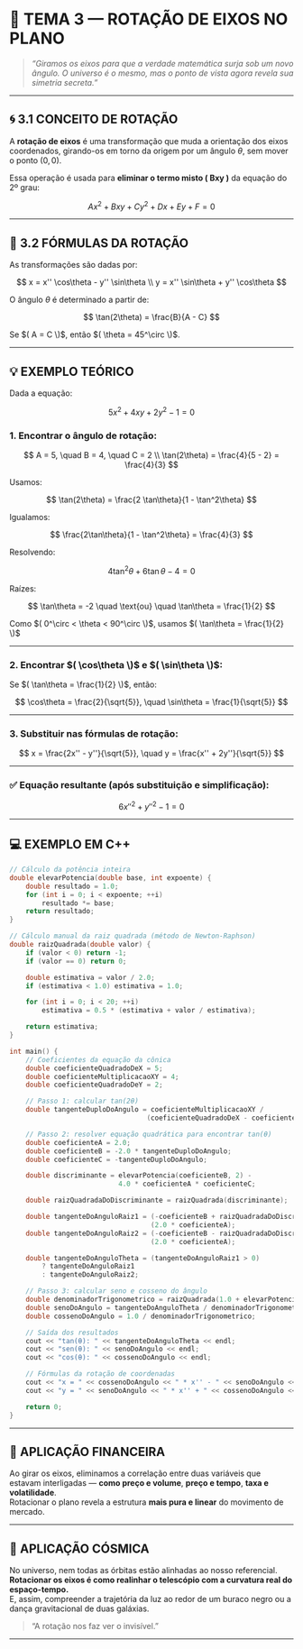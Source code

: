 
# 🌌 TEMA 3 — ROTAÇÃO DE EIXOS NO PLANO

> _“Giramos os eixos para que a verdade matemática surja sob um novo ângulo. O universo é o mesmo, mas o ponto de vista agora revela sua simetria secreta.”_

---

## 🌀 3.1 CONCEITO DE ROTAÇÃO

A **rotação de eixos** é uma transformação que muda a orientação dos eixos coordenados, girando-os em torno da origem por um ângulo $\theta$, sem mover o ponto $(0, 0)$.

Essa operação é usada para **eliminar o termo misto \( Bxy \)** da equação do 2º grau:

$$
Ax^2 + Bxy + Cy^2 + Dx + Ey + F = 0
$$

---

## 🔁 3.2 FÓRMULAS DA ROTAÇÃO

As transformações são dadas por:

$$
x = x'' \cos\theta - y'' \sin\theta \\
y = x'' \sin\theta + y'' \cos\theta
$$

O ângulo $\theta$ é determinado a partir de:

$$
\tan(2\theta) = \frac{B}{A - C}
$$

Se $( A = C \)$, então $( \theta = 45^\circ \)$.

---

## 💡 EXEMPLO TEÓRICO

Dada a equação:

$$
5x^2 + 4xy + 2y^2 - 1 = 0
$$

### 1. Encontrar o ângulo de rotação:

$$
A = 5, \quad B = 4, \quad C = 2 \\
\tan(2\theta) = \frac{4}{5 - 2} = \frac{4}{3}
$$

Usamos:

$$
\tan(2\theta) = \frac{2 \tan\theta}{1 - \tan^2\theta}
$$

Igualamos:

$$
\frac{2\tan\theta}{1 - \tan^2\theta} = \frac{4}{3}
$$

Resolvendo:

$$
4\tan^2\theta + 6\tan\theta - 4 = 0
$$

Raízes:

$$
\tan\theta = -2 \quad \text{ou} \quad \tan\theta = \frac{1}{2}
$$

Como $( 0^\circ < \theta < 90^\circ \)$, usamos $( \tan\theta = \frac{1}{2} \)$

---

### 2. Encontrar $( \cos\theta \)$ e $( \sin\theta \)$:

Se $( \tan\theta = \frac{1}{2} \)$, então:

$$
\cos\theta = \frac{2}{\sqrt{5}}, \quad \sin\theta = \frac{1}{\sqrt{5}}
$$

---

### 3. Substituir nas fórmulas de rotação:

$$
x = \frac{2x'' - y''}{\sqrt{5}}, \quad y = \frac{x'' + 2y''}{\sqrt{5}}
$$

---

### ✅ Equação resultante (após substituição e simplificação):

$$
6x''^2 + y''^2 - 1 = 0
$$

---

## 💻 EXEMPLO EM C++

```cpp
// Cálculo da potência inteira
double elevarPotencia(double base, int expoente) {
    double resultado = 1.0;
    for (int i = 0; i < expoente; ++i)
        resultado *= base;
    return resultado;
}

// Cálculo manual da raiz quadrada (método de Newton-Raphson)
double raizQuadrada(double valor) {
    if (valor < 0) return -1;
    if (valor == 0) return 0;

    double estimativa = valor / 2.0;
    if (estimativa < 1.0) estimativa = 1.0;

    for (int i = 0; i < 20; ++i)
        estimativa = 0.5 * (estimativa + valor / estimativa);

    return estimativa;
}

int main() {
    // Coeficientes da equação da cônica
    double coeficienteQuadradoDeX = 5;
    double coeficienteMultiplicacaoXY = 4;
    double coeficienteQuadradoDeY = 2;

    // Passo 1: calcular tan(2θ)
    double tangenteDuploDoAngulo = coeficienteMultiplicacaoXY / 
                                  (coeficienteQuadradoDeX - coeficienteQuadradoDeY);

    // Passo 2: resolver equação quadrática para encontrar tan(θ)
    double coeficienteA = 2.0;
    double coeficienteB = -2.0 * tangenteDuploDoAngulo;
    double coeficienteC = -tangenteDuploDoAngulo;

    double discriminante = elevarPotencia(coeficienteB, 2) - 
                           4.0 * coeficienteA * coeficienteC;

    double raizQuadradaDoDiscriminante = raizQuadrada(discriminante);

    double tangenteDoAnguloRaiz1 = (-coeficienteB + raizQuadradaDoDiscriminante) / 
                                   (2.0 * coeficienteA);
    double tangenteDoAnguloRaiz2 = (-coeficienteB - raizQuadradaDoDiscriminante) / 
                                   (2.0 * coeficienteA);

    double tangenteDoAnguloTheta = (tangenteDoAnguloRaiz1 > 0) 
        ? tangenteDoAnguloRaiz1 
        : tangenteDoAnguloRaiz2;

    // Passo 3: calcular seno e cosseno do ângulo
    double denominadorTrigonometrico = raizQuadrada(1.0 + elevarPotencia(tangenteDoAnguloTheta, 2));
    double senoDoAngulo = tangenteDoAnguloTheta / denominadorTrigonometrico;
    double cossenoDoAngulo = 1.0 / denominadorTrigonometrico;

    // Saída dos resultados
    cout << "tan(θ): " << tangenteDoAnguloTheta << endl;
    cout << "sen(θ): " << senoDoAngulo << endl;
    cout << "cos(θ): " << cossenoDoAngulo << endl;

    // Fórmulas da rotação de coordenadas
    cout << "x = " << cossenoDoAngulo << " * x'' - " << senoDoAngulo << " * y''" << endl;
    cout << "y = " << senoDoAngulo << " * x'' + " << cossenoDoAngulo << " * y''" << endl;

    return 0;
}

```

---

## 💸 APLICAÇÃO FINANCEIRA

Ao girar os eixos, eliminamos a correlação entre duas variáveis que estavam interligadas — **como preço e volume**, **preço e tempo**, **taxa e volatilidade**.  
Rotacionar o plano revela a estrutura **mais pura e linear** do movimento de mercado.

---

## 🌌 APLICAÇÃO CÓSMICA

No universo, nem todas as órbitas estão alinhadas ao nosso referencial.  
**Rotacionar os eixos é como realinhar o telescópio com a curvatura real do espaço-tempo.**  
E, assim, compreender a trajetória da luz ao redor de um buraco negro ou a dança gravitacional de duas galáxias.

> “A rotação nos faz ver o invisível.”

---
